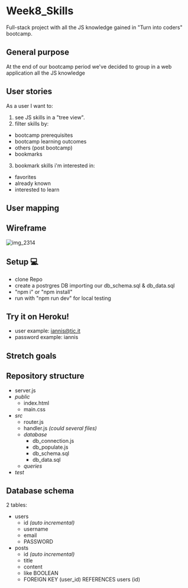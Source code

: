 # Week8_Skills
Full-stack project with all the JS knowledge gained in "Turn into coders" bootcamp.

## General purpose
At the end of our bootcamp period we've decided to group in a web application all the JS knowledge

## User stories
As a user I want to:
1. see JS skills in a "tree view".
2. filter skills by:
  - bootcamp prerequisites
  - bootcamp learning outcomes
  - others (post bootcamp)
  - bookmarks
3. bookmark skills i'm interested in:
  - favorites
  - already known
  - interested to learn

## User mapping

## Wireframe
![img_2314](https://user-images.githubusercontent.com/19515855/37901727-7b3d21d2-30f2-11e8-80e1-2378edf1aeb2.JPG)

## Setup 💻
- clone Repo
- create a postrgres DB importing our db_schema.sql & db_data.sql
- "npm i" or "npm install"
- run with "npm run dev" for local testing

## Try it on Heroku!
- user example: iannis@tic.it
- password example: iannis

## Stretch goals


## Repository structure

- server.js
- _public_
  - index.html
  - main.css
- _src_
  - router.js
  - handler.js _(could several files)_
  - _database_
    - db_connection.js
    - db_populate.js
    - db_schema.sql
    - db_data.sql
  - _queries_
- _test_

## Database schema
2 tables:
- users
  - id _(auto incremental)_
  - username
  - email
  - PASSWORD
- posts
  - id _(auto incremental)_
  - title
  - content
  - like BOOLEAN
  - FOREIGN KEY (user_id) REFERENCES users (id)
